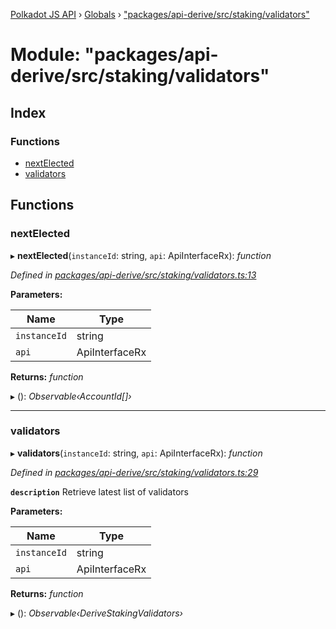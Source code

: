[Polkadot JS API](../README.md) › [Globals](../globals.md) › ["packages/api-derive/src/staking/validators"](_packages_api_derive_src_staking_validators_.md)

# Module: "packages/api-derive/src/staking/validators"

## Index

### Functions

* [nextElected](_packages_api_derive_src_staking_validators_.md#nextelected)
* [validators](_packages_api_derive_src_staking_validators_.md#validators)

## Functions

###  nextElected

▸ **nextElected**(`instanceId`: string, `api`: ApiInterfaceRx): *function*

*Defined in [packages/api-derive/src/staking/validators.ts:13](https://github.com/polkadot-js/api/blob/eda5edbd4/packages/api-derive/src/staking/validators.ts#L13)*

**Parameters:**

Name | Type |
------ | ------ |
`instanceId` | string |
`api` | ApiInterfaceRx |

**Returns:** *function*

▸ (): *Observable‹AccountId[]›*

___

###  validators

▸ **validators**(`instanceId`: string, `api`: ApiInterfaceRx): *function*

*Defined in [packages/api-derive/src/staking/validators.ts:29](https://github.com/polkadot-js/api/blob/eda5edbd4/packages/api-derive/src/staking/validators.ts#L29)*

**`description`** Retrieve latest list of validators

**Parameters:**

Name | Type |
------ | ------ |
`instanceId` | string |
`api` | ApiInterfaceRx |

**Returns:** *function*

▸ (): *Observable‹DeriveStakingValidators›*
